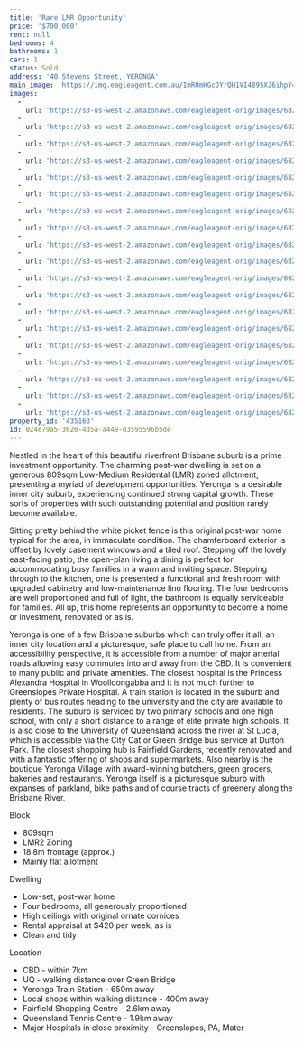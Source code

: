 ```yaml
---
title: 'Rare LMR Opportunity'
price: '$700,000'
rent: null
bedrooms: 4
bathrooms: 1
cars: 1
status: Sold
address: '40 Stevens Street, YERONGA'
main_image: 'https://img.eagleagent.com.au/ImR0mHGcJYrQH1VI4895XJ6ihpY=/1280x854/smart/https://s3-us-west-2.amazonaws.com/eagleagent-orig/images/6821182/125688470-image-M.jpg'
images:
  -
    url: 'https://s3-us-west-2.amazonaws.com/eagleagent-orig/images/6821200/125688470-image-S.jpg'
  -
    url: 'https://s3-us-west-2.amazonaws.com/eagleagent-orig/images/6821199/125688470-image-R.jpg'
  -
    url: 'https://s3-us-west-2.amazonaws.com/eagleagent-orig/images/6821198/125688470-image-Q.jpg'
  -
    url: 'https://s3-us-west-2.amazonaws.com/eagleagent-orig/images/6821197/125688470-image-P.jpg'
  -
    url: 'https://s3-us-west-2.amazonaws.com/eagleagent-orig/images/6821196/125688470-image-O.jpg'
  -
    url: 'https://s3-us-west-2.amazonaws.com/eagleagent-orig/images/6821195/125688470-image-N.jpg'
  -
    url: 'https://s3-us-west-2.amazonaws.com/eagleagent-orig/images/6821194/125688470-image-L.jpg'
  -
    url: 'https://s3-us-west-2.amazonaws.com/eagleagent-orig/images/6821193/125688470-image-K.jpg'
  -
    url: 'https://s3-us-west-2.amazonaws.com/eagleagent-orig/images/6821192/125688470-image-J.jpg'
  -
    url: 'https://s3-us-west-2.amazonaws.com/eagleagent-orig/images/6821191/125688470-image-I.jpg'
  -
    url: 'https://s3-us-west-2.amazonaws.com/eagleagent-orig/images/6821190/125688470-image-H.jpg'
  -
    url: 'https://s3-us-west-2.amazonaws.com/eagleagent-orig/images/6821189/125688470-image-G.jpg'
  -
    url: 'https://s3-us-west-2.amazonaws.com/eagleagent-orig/images/6821188/125688470-image-F.jpg'
  -
    url: 'https://s3-us-west-2.amazonaws.com/eagleagent-orig/images/6821187/125688470-image-E.jpg'
  -
    url: 'https://s3-us-west-2.amazonaws.com/eagleagent-orig/images/6821186/125688470-image-D.jpg'
  -
    url: 'https://s3-us-west-2.amazonaws.com/eagleagent-orig/images/6821185/125688470-image-C.jpg'
  -
    url: 'https://s3-us-west-2.amazonaws.com/eagleagent-orig/images/6821184/125688470-image-B.jpg'
  -
    url: 'https://s3-us-west-2.amazonaws.com/eagleagent-orig/images/6821183/125688470-image-A.jpg'
  -
    url: 'https://s3-us-west-2.amazonaws.com/eagleagent-orig/images/6821182/125688470-image-M.jpg'
property_id: '435163'
id: 024e79a5-3620-4d5a-a449-d3595596b5de
---
```

Nestled in the heart of this beautiful riverfront Brisbane suburb is a prime investment opportunity. The charming post-war dwelling is set on a generous 809sqm Low-Medium Residental (LMR) zoned allotment, presenting a myriad of development opportunities.  Yeronga is a desirable inner city suburb, experiencing continued strong capital growth. These sorts of properties with such outstanding potential and position rarely become available.

Sitting pretty behind the white picket fence is this original post-war home typical for the area, in immaculate condition. The chamferboard exterior is offset by lovely casement windows and a tiled roof. Stepping off the lovely east-facing patio, the open-plan living a dining is perfect for accommodating busy families in a warm and inviting space. Stepping through to the kitchen, one is presented a functional and fresh room with upgraded cabinetry and low-maintenance lino flooring. The four bedrooms are well proportioned and full of light, the bathroom is equally serviceable for families. All up, this home represents an opportunity to become a home or investment, renovated or as is.

Yeronga is one of a few Brisbane suburbs which can truly offer it all, an inner city location and a picturesque, safe place to call home. From an accessibility perspective, it is accessible from a number of major arterial roads allowing easy commutes into and away from the CBD. It is convenient to many public and private amenities. The closest hospital is the Princess Alexandra Hospital in Woolloongabba and it is not much further to Greenslopes Private Hospital. A train station is located in the suburb and plenty of bus routes heading to the university and the city are available to residents. The suburb is serviced by two primary schools and one high school, with only a short distance to a range of elite private high schools. It is also close to the University of Queensland across the river at St Lucia, which is accessible via the City Cat or Green Bridge bus service at Dutton Park. The closest shopping hub is Fairfield Gardens, recently renovated and with a fantastic offering of shops and supermarkets. Also nearby is the boutique Yeronga Village with award-winning butchers, green grocers, bakeries and restaurants. Yeronga itself is a picturesque suburb with expanses of parkland, bike paths and of course tracts of greenery along the Brisbane River.

Block
*  809sqm
*  LMR2 Zoning
*  18.8m frontage (approx.)
*  Mainly flat allotment

Dwelling
*  Low-set, post-war home
*  Four bedrooms, all generously proportioned
*  High ceilings with original ornate cornices
*  Rental appraisal at $420 per week, as is
*  Clean and tidy

Location
*  CBD - within 7km
*  UQ - walking distance over Green Bridge
*  Yeronga Train Station - 650m away
*  Local shops within walking distance - 400m away
*  Fairfield Shopping Centre - 2.6km away
*  Queensland Tennis Centre - 1.9km away
*  Major Hospitals in close proximity - Greenslopes, PA, Mater